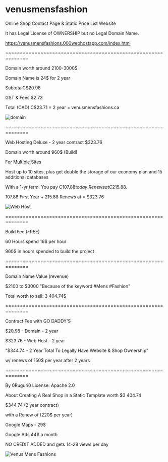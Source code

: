 # venusmensfashion
Online Shop Contact Page &amp; Static Price List Website

It has Legal License of OWNERSHIP but no Legal Domain Name. 

https://venusmensfashions.000webhostapp.com/index.html

==============================================================

Domain worth around 2100-3000$

Domain Name is 24$ for 2 year

SubtotalC$20.98

GST & Fees $2.73

Total (CAD) C$23.71 = 2 year = venusmensfashions.ca

![domain](https://github.com/0ruguri0/venusmensfashion/assets/150361492/054f946c-5219-4ee0-bdd5-741a45842670)



==============================================================


Web Hosting Deluxe - 2 year contract $323.76


Domain worth around 960$ (Build)


For Multiple Sites


Host up to 10 sites, plus get double the storage of our economy plan and 15 additional databases


With a 1-yr term. You pay C$107.88 today.
Renews at C$215.88.


107.88 First Year + 215.88 Renews at = $323.76

![Web Host](https://github.com/0ruguri0/venusmensfashion/assets/150361492/15d4bc0d-45c4-41df-a98c-21bbcfd628c8)


==============================================================

Build Fee (FREE)


60 Hours spend
16$ per hour


960$ in hours spended to build the project

==============================================================

Domain Name Value   (revenue)


$2100 to $3000
"Because of the keyword #Mens #Fashion"


Total worth to sell: 3 404.74$

==============================================================

Contract Fee with GO DADDY'S


$20,98 - Domain - 2 year

$323.76 - Web Host - 2 year 

"$344.74 - 2 Year Total To Legally Have Website & Shop Ownership"


w/ renews of 150$  per year after 2 years

==============================================================


By 0Ruguri0 License: Apache 2.0


About Creating A Real Shop in a Static Template worth $3 404.74 

$344.74 (2 year contract)

with a Renew of (220$ per year)

Google Maps - 29$

Google Ads 44$ a month

NO CREDIT ADDED and gets 14-28 views per day


![Venus Mens Fashions](https://github.com/0ruguri0/venusmensfashions/assets/150361492/29f3f864-b34e-4159-9c3e-03e9e038bced)


